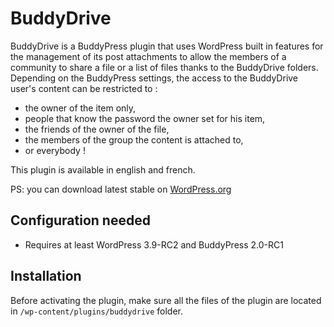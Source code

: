 BuddyDrive
==========

BuddyDrive is a BuddyPress plugin that uses WordPress built in features for the management of its post attachments to allow the members of a community to share a file or a list of files thanks to the BuddyDrive folders.
Depending on the BuddyPress settings, the access to the BuddyDrive user's content can be restricted to :

+ the owner of the item only,
+ people that know the password the owner set for his item,
+ the friends of the owner of the file,
+ the members of the group the content is attached to,
+ or everybody !

This plugin is available in english and french.

PS: you can download latest stable on [WordPress.org](http://wordpress.org/plugins/buddydrive)


Configuration needed
--------------------

+ Requires at least WordPress 3.9-RC2 and BuddyPress 2.0-RC1

Installation
------------

Before activating the plugin, make sure all the files of the plugin are located in `/wp-content/plugins/buddydrive` folder.